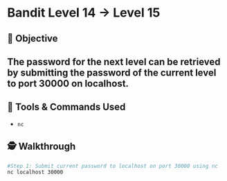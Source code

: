 # Bandit Level 14 → Level 15

## 🧠 Objective
The password for the next level can be retrieved by submitting the password of the current level to port 30000 on localhost.
---

## 🧰 Tools & Commands Used
- `nc`

## 🕵️ Walkthrough

```bash
#Step 1: Submit current password to localhost on port 30000 using nc
nc localhost 30000
